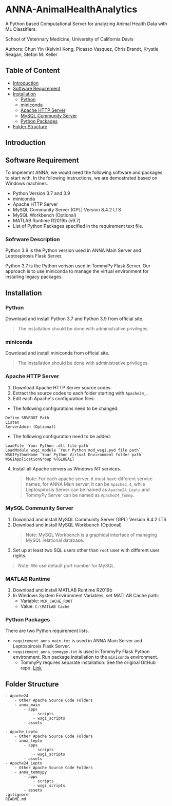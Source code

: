 # ANNA-AnimalHealthAnalytics
A Python based Computational Server for analyzing Animal Health Data with ML Classifiers.

School of Veterinary Medicine, University of California Davis

Authors: Chun Yin (Kelvin) Kong, Picasso Vasquez, Chris Brandt, Krystle Reagan, Stefan M. Keller

## Table of Content
* [Introduction](#introduction)
* [Software Requirement](#software-requirement)
* [Installation](#installation)
    * [Python](#python)
    * [miniconda](#miniconda)
    * [Apache HTTP Server](#apache-http-server)
    * [MySQL Community Server](#mysql-community-server)
    * [Python Packages](#python-packages)
* [Folder Structure](#folder-structure)



## Introduction

## Software Requirement

To impelemnt ANNA, we would need the following software and packages to start with. In the following instructions, we are demostrated based on Windows machines.

- Python Version 3.7 and 3.9
- miniconda 
- Apache HTTP Server
- MySQL Community Server (GPL) Version 8.4.2 LTS
- MySQL Workbench (Optional)
- MATLAB Runtime R2019b (v9.7)
- List of Python Packages specified in the requirement text file.

### Sofrware Description

Python 3.9 is the Python version used in ANNA Main Server and Leptospirosis Flask Server.

Python 3.7 is the Python verison used in TommyPy Flask Server. Our approach is to use miniconda to manage the virtual environment for installing legacy packages. 

## Installation
### Python

Download and install Python 3.7 and Python 3.9 from official site.

> The installation should be done with administrative privileges.

### miniconda

Download and install miniconda from official site.

> The installation should be done with administrative privileges.

### Apache HTTP Server
1. Download Apache HTTP Server source codes.
2. Extract the source codes to each folder starting with `Apache24_`.
3. Edit each Apache's configuration files:
  - The following configurations need to be changed:
  ```
  Define SRVROOT Path
  Listen
  ServerAdmin (Optional)
  ```
  - The following configuration need to be added:
  ```
  LoadFile `Your Python .dll file path`
  LoadModule wsgi_module `Your Python mod_wsgi.pyd file path`
  WSGIPythonHome `Your Python Virtual Environment folder path`
  WSGIApplicationGroup %{GLOBAL}
  ```

4. Install all Apache servers as Windows NT services.
    > Note: For each apache server, it must have different service names, for ANNA Main server, it can be `Apache2.4`, while Leptospirosis Server can be named as `Apache24_Lepto` and TommyPy Server can be named as `Apache24_Tommy`.


### MySQL Community Server
1. Download and install MySQL Community Server (GPL) Version 8.4.2 LTS
2. Download and install MySQL Workbench (Optional)
    > Note: MySQL Workbench is a graphical interface of managing MySQL relational database.
3. Set up at least two SQL users other than `root` user with different user rights.

> Note: We use default port number for MySQL. 

### MATLAB Runtime
1. Download and install MATLAB Runtime R2019b
2. In Windows System Environment Variables, set MATLAB Cache path:
    - Variable: `MCR_CACHE_ROOT`
    - Value: `C:\MATLAB Cache`

### Python Packages

There are two Python requirement lists. 

- `requirement_anna_main.txt` is used in ANNA Main Server and Leptospirosis Flask Server.
- `requirement_anna_tommypy.txt` is used in TommyPy Flask Python environment. Run package installation to the `miniconda` environment.
    - TommyPy requires separate installation: See the original GitHub repo: [Link](https://github.com/krystlereagan/Tommy)


## Folder Structure
```
- Apache24
    - Other Apache Source Code Folders
    - anna_main
        - apps
            - scripts
            - wsgi_scripts
        - assets

- Apache_Lepto
    - Other Apache Source Code Folders
    - anna_lepto
        - apps
            - scripts
            - wsgi_scripts
        - assets
- Apache24_Lepto
    - Other Apache Source Code Folders
    - anna_tommypy
        - apps
            - scripts
            - wsgi_scripts
        - assets
.gitignore
README.md

```